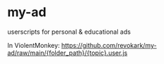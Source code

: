 # my-ad
userscripts for personal &amp; educational ads

In ViolentMonkey: https://github.com/revokark/my-ad/raw/main/{folder_path}/{topic}.user.js
